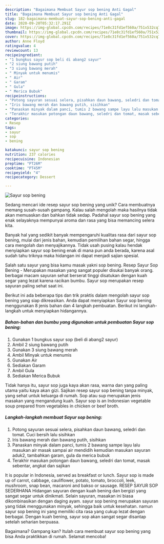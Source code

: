 ```yaml
---
description: "Bagaimana Membuat Sayur sop bening Anti Gagal"
title: "Bagaimana Membuat Sayur sop bening Anti Gagal"
slug: 182-bagaimana-membuat-sayur-sop-bening-anti-gagal
date: 2020-09-20T05:32:17.291Z
image: https://img-global.cpcdn.com/recipes/71e8c31fd1ef560a/751x532cq70/sayur-sop-bening-foto-resep-utama.jpg
thumbnail: https://img-global.cpcdn.com/recipes/71e8c31fd1ef560a/751x532cq70/sayur-sop-bening-foto-resep-utama.jpg
cover: https://img-global.cpcdn.com/recipes/71e8c31fd1ef560a/751x532cq70/sayur-sop-bening-foto-resep-utama.jpg
author: Anne Floyd
ratingvalue: 4
reviewcount: 13
recipeingredient:
- "1 bungkus sayur sop beli di abang2 sayur"
- "2 siung bawang putih"
- "3 siung bawang merah"
- " Minyak untuk menumis"
- " Air"
- " Garam"
- " Gula"
- " Merica Bubuk"
recipeinstructions:
- "Potong sayuran sesuai selera, pisahkan daun bawang, seledri dan tomat. Cuci bersih lalu sisihkan"
- "Iris bawang merah dan bawang putih, sisihkan"
- "Panaskan minyak dalam panci, tumis 2 bawang sampe layu lalu masukan air masak sampai air mendidih kemudian masukan sayuran aduk2, tambahkan garam, gula da merica bubuk"
- "Terakhir masukan potongan daun bawang, seledri dan tomat, masak sebentar, angkat dan sajikan"
categories:
- Resep
tags:
- sayur
- sop
- bening

katakunci: sayur sop bening 
nutrition: 237 calories
recipecuisine: Indonesian
preptime: "PT26M"
cooktime: "PT45M"
recipeyield: "4"
recipecategory: Dessert

---
```



![Sayur sop bening](https://img-global.cpcdn.com/recipes/71e8c31fd1ef560a/751x532cq70/sayur-sop-bening-foto-resep-utama.jpg)

Sedang mencari ide resep sayur sop bening yang unik? Cara membuatnya memang susah-susah gampang. Kalau salah mengolah maka hasilnya tidak akan memuaskan dan bahkan tidak sedap. Padahal sayur sop bening yang enak selayaknya mempunyai aroma dan rasa yang bisa memancing selera kita.

Banyak hal yang sedikit banyak mempengaruhi kualitas rasa dari sayur sop bening, mulai dari jenis bahan, kemudian pemilihan bahan segar, hingga cara mengolah dan menyajikannya. Tidak usah pusing kalau hendak menyiapkan sayur sop bening enak di mana pun anda berada, karena asal sudah tahu triknya maka hidangan ini dapat menjadi sajian spesial.

Salah satu sayur yang bisa kamu masak yakni sop bening. Resep Sayur Sop Bening - Merupakan masakan yang sangat populer disukai banyak orang. berbagai macam sayuran sehat berserat tinggi disatukan dengan kuah segar yang lezat karena racikan bumbu. Sayur sop merupakan resep sayuran paling sehat saat ini.


Berikut ini ada beberapa tips dan trik praktis dalam mengolah sayur sop bening yang siap dikreasikan. Anda dapat menyiapkan Sayur sop bening menggunakan 8 jenis bahan dan 4 langkah pembuatan. Berikut ini langkah-langkah untuk menyiapkan hidangannya.

<!--inarticleads1-->

##### Bahan-bahan dan bumbu yang digunakan untuk pembuatan Sayur sop bening:

1. Gunakan 1 bungkus sayur sop (beli di abang2 sayur)
1. Ambil 2 siung bawang putih
1. Gunakan 3 siung bawang merah
1. Ambil  Minyak untuk menumis
1. Gunakan  Air
1. Sediakan  Garam
1. Ambil  Gula
1. Sediakan  Merica Bubuk


Tidak hanya itu, sayur sop juga kaya akan rasa, warna dan yang paling utama yaitu kaya akan gizi. Sajikan resep sayur sop bening tanpa minyak, yang sehat untuk keluarga di rumah. Sop atau sup merupakan jenis masakan yang mengandung kuah. Sayur sop is an Indonesian vegetable soup prepared from vegetables in chicken or beef broth. 

<!--inarticleads2-->

##### Langkah-langkah membuat Sayur sop bening:

1. Potong sayuran sesuai selera, pisahkan daun bawang, seledri dan tomat. Cuci bersih lalu sisihkan
1. Iris bawang merah dan bawang putih, sisihkan
1. Panaskan minyak dalam panci, tumis 2 bawang sampe layu lalu masukan air masak sampai air mendidih kemudian masukan sayuran aduk2, tambahkan garam, gula da merica bubuk
1. Terakhir masukan potongan daun bawang, seledri dan tomat, masak sebentar, angkat dan sajikan


It is popular in Indonesia, served as breakfast or lunch. Sayur sop is made up of carrot, cabbage, cauliflower, potato, tomato, broccoli, leek, mushroom, snap bean, macaroni and bakso or sausage. RESEP SAYUR SOP SEDERHANA Hidangan sayuran dengan kuah bening dan bergizi yang sangat segar untuk dinikmati. Selain sayuran, masakan ini biasa dikombinasikan dengan daging ayam. sayur sop bening merupakan sayuran yang tidak menggunakan minyak, sehingga baik untuk kesehatan. namun sayur sop bening ini yang memiliki cita rasa yang cukup lezat dengan berbagai. Dengan kuah bening, sayur sop akan sangat segar disantap setelah seharian berpuasa. 

Bagaimana? Gampang kan? Itulah cara membuat sayur sop bening yang bisa Anda praktikkan di rumah. Selamat mencoba!
